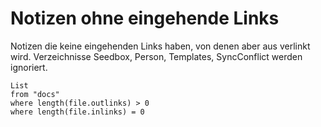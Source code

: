 # Notizen ohne eingehende Links

Notizen die keine eingehenden Links haben, von denen aber aus verlinkt wird. Verzeichnisse Seedbox, Person, Templates, SyncConflict werden ignoriert.

```dataview 
List 
from "docs"
where length(file.outlinks) > 0
where length(file.inlinks) = 0
```